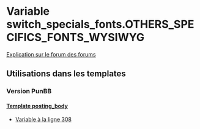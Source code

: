 # Variable switch_specials_fonts.OTHERS_SPECIFICS_FONTS_WYSIWYG
[Explication sur le forum des forums](http://forum.forumactif.com/t294113-listing-des-variables#switch_specials_fonts.OTHERS_SPECIFICS_FONTS_WYSIWYG)
## Utilisations dans les templates
### Version PunBB
#### [Template posting_body](punbb/posting_body.md)
* [Variable à la ligne 308](../punbb/posting_body.tpl#L308)